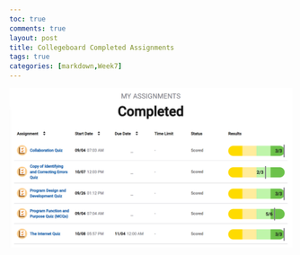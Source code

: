```yaml
---
toc: true
comments: true
layout: post
title: Collegeboard Completed Assignments
tags: true
categories: [markdown,Week7]
---
```


<img src="https://github.com/sarahliu2006/Sarah-Liu/blob/master/images/cbcspmc.PNG?raw=true">